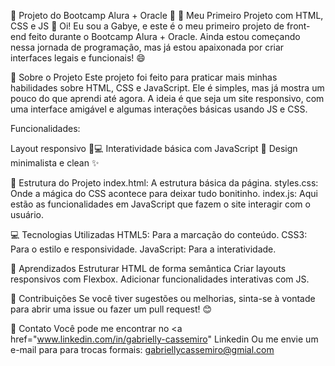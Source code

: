 🌟 Projeto do Bootcamp Alura + Oracle 🌟
🚀 Meu Primeiro Projeto com HTML, CSS e JS 🚀
Oi! Eu sou a Gabye, e este é o meu primeiro projeto de front-end feito durante o Bootcamp Alura + Oracle. Ainda estou começando nessa jornada de programação, mas já estou apaixonada por criar interfaces legais e funcionais! 😄

🎯 Sobre o Projeto
Este projeto foi feito para praticar mais minhas habilidades sobre HTML, CSS e JavaScript. Ele é simples, mas já mostra um pouco do que aprendi até agora.
A ideia é que seja um site responsivo, com uma interface amigável e algumas interações básicas usando JS e  CSS.

Funcionalidades:

Layout responsivo 📱💻
Interatividade básica com JavaScript 🎉
Design minimalista e clean ✨

📂 Estrutura do Projeto
index.html: A estrutura básica da página.
styles.css: Onde a mágica do CSS acontece para deixar tudo bonitinho.
index.js: Aqui estão as funcionalidades em JavaScript que fazem o site interagir com o usuário.

💻 Tecnologias Utilizadas
HTML5: Para a marcação do conteúdo.
CSS3: Para o estilo e responsividade.
JavaScript: Para a interatividade.

🌱 Aprendizados
Estruturar HTML de forma semântica
Criar layouts responsivos com Flexbox.
Adicionar funcionalidades interativas com JS.

🤝 Contribuições
Se você tiver sugestões ou melhorias, sinta-se à vontade para abrir uma issue ou fazer um pull request! 😊

📧 Contato
Você pode me encontrar no <a href="www.linkedin.com/in/gabrielly-cassemiro" Linkedin </a> 
Ou me envie um e-mail para para trocas formais: gabriellycassemiro@gmial.com


